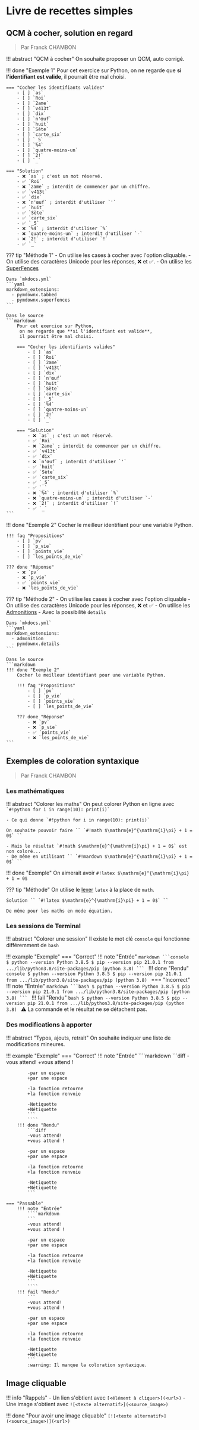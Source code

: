 # Livre de recettes simples

## QCM à cocher, solution en regard

> Par Franck CHAMBON

!!! abstract "QCM à cocher"
    On souhaite proposer un QCM, auto corrigé.

!!! done "Exemple 1"
    Pour cet exercice sur Python,
     on ne regarde que **si l'identifiant est valide**,
     il pourrait être mal choisi.

    === "Cocher les identifiants valides"
        - [ ] `as`
        - [ ] `Roi`
        - [ ] `2ame`
        - [ ] `v413t`
        - [ ] `dix`
        - [ ] `n'œuf`
        - [ ] `huit`
        - [ ] `Sète`
        - [ ] `carte_six`
        - [ ] `_5`
        - [ ] `%4`
        - [ ] `quatre-moins-un`
        - [ ] `2!`
        - [ ] `_`

    === "Solution"
        - ❌ `as` ; c'est un mot réservé.
        - ✅ `Roi`
        - ❌ `2ame` ; interdit de commencer par un chiffre.
        - ✅ `v413t`
        - ✅ `dix`
        - ❌ `n'œuf` ; interdit d'utiliser `'`
        - ✅ `huit`
        - ✅ `Sète`
        - ✅ `carte_six`
        - ✅ `_5`
        - ❌ `%4` ; interdit d'utiliser `%`
        - ❌ `quatre-moins-un` ; interdit d'utiliser `-`
        - ❌ `2!` ; interdit d'utiliser `!`
        - ✅ `_`

??? tip "Méthode 1"
    - On utilise les cases à cocher avec l'option cliquable.
    - On utilise des caractères Unicode pour les réponses, ❌ et ✅.
    - On utilise les [SuperFences](https://facelessuser.github.io/pymdown-extensions/extensions/superfences/)

    Dans `mkdocs.yml`
    ```yaml
    markdown_extensions:
      - pymdownx.tabbed
      - pymdownx.superfences
    ```

    Dans le source
    ```markdown
        Pour cet exercice sur Python,
         on ne regarde que **si l'identifiant est valide**,
         il pourrait être mal choisi.

        === "Cocher les identifiants valides"
            - [ ] `as`
            - [ ] `Roi`
            - [ ] `2ame`
            - [ ] `v413t`
            - [ ] `dix`
            - [ ] `n'œuf`
            - [ ] `huit`
            - [ ] `Sète`
            - [ ] `carte_six`
            - [ ] `_5`
            - [ ] `%4`
            - [ ] `quatre-moins-un`
            - [ ] `2!`
            - [ ] `_`

        === "Solution"
            - ❌ `as` ; c'est un mot réservé.
            - ✅ `Roi`
            - ❌ `2ame` ; interdit de commencer par un chiffre.
            - ✅ `v413t`
            - ✅ `dix`
            - ❌ `n'œuf` ; interdit d'utiliser `'`
            - ✅ `huit`
            - ✅ `Sète`
            - ✅ `carte_six`
            - ✅ `_5`
            - ✅ `_`
            - ❌ `%4` ; interdit d'utiliser `%`
            - ❌ `quatre-moins-un` ; interdit d'utiliser `-`
            - ❌ `2!` ; interdit d'utiliser `!`
            - ✅ `_`
    ```

!!! done "Exemple 2"
    Cocher le meilleur identifiant pour une variable Python.

    !!! faq "Propositions"
        - [ ] `pv`
        - [ ] `p_vie`
        - [ ] `points_vie`
        - [ ] `les_points_de_vie`

    ??? done "Réponse"
        - ❌ `pv`
        - ❌ `p_vie`
        - ✅ `points_vie`
        - ❌ `les_points_de_vie`

??? tip "Méthode 2"
    - On utilise les cases à cocher avec l'option cliquable
    - On utilise des caractères Unicode pour les réponses, ❌ et ✅
    - On utilise les [Admonitions](https://squidfunk.github.io/mkdocs-material/reference/admonitions/)
        - Avec la possibilité `details`

    Dans `mkdocs.yml`
    ```yaml
    markdown_extensions:
      - admonition
      - pymdownx.details
    ```

    Dans le source
    ```markdown
    !!! done "Exemple 2"
        Cocher le meilleur identifiant pour une variable Python.

        !!! faq "Propositions"
            - [ ] `pv`
            - [ ] `p_vie`
            - [ ] `points_vie`
            - [ ] `les_points_de_vie`

        ??? done "Réponse"
            - ❌ `pv`
            - ❌ `p_vie`
            - ✅ `points_vie`
            - ❌ `les_points_de_vie`
    ```

## Exemples de coloration syntaxique

> Par Franck CHAMBON

### Les mathématiques

!!! abstract "Colorer les maths"
    On peut colorer Python en ligne avec `` `#!python for i in range(10): print(i)` ``

    - Ce qui donne `#!python for i in range(10): print(i)`

    On souhaite pouvoir faire `` `#!math $\mathrm{e}^{\mathrm{i}\pi} + 1 = 0$` ``

    - Mais le résultat `#!math $\mathrm{e}^{\mathrm{i}\pi} + 1 = 0$` est non coloré...
    - De même en utilisant `` `#!mardown $\mathrm{e}^{\mathrm{i}\pi} + 1 = 0$` ``

!!! done "Exemple"
    On aimerait avoir `#!latex $\mathrm{e}^{\mathrm{i}\pi} + 1 = 0$`

??? tip "Méthode"
    On utilise le [lexer](https://fr.wikipedia.org/wiki/Analyse_lexicale) `latex` à la place de `math`.

    Solution `` `#!latex $\mathrm{e}^{\mathrm{i}\pi} + 1 = 0$` ``

    De même pour les maths en mode équation.

### Les sessions de Terminal

!!! abstract "Colorer une session"
    Il existe le mot clé `console` qui fonctionne différemment de `bash`

!!! example "Exemple"
    === "Correct"
        !!! note "Entrée"
            ````markdown
            ```console
            $ python --version
            Python 3.8.5
            $ pip --version
            pip 21.0.1 from .../lib/python3.8/site-packages/pip (python 3.8)
            ```
            ````
        !!! done "Rendu"
            ```console
            $ python --version
            Python 3.8.5
            $ pip --version
            pip 21.0.1 from .../lib/python3.8/site-packages/pip (python 3.8)
            ```
    === "Incorrect"
        !!! note "Entrée"
            ````markdown
            ```bash
            $ python --version
            Python 3.8.5
            $ pip --version
            pip 21.0.1 from .../lib/python3.8/site-packages/pip (python 3.8)
            ```
            ````
        !!! fail "Rendu"
            ```bash
            $ python --version
            Python 3.8.5
            $ pip --version
            pip 21.0.1 from .../lib/python3.8/site-packages/pip (python 3.8)
            ```
        :warning: La commande et le résultat ne se détachent pas.

### Des modifications à apporter

!!! abstract "Typos, ajouts, retrait"
    On souhaite indiquer une liste de modifications mineures.

!!! example "Exemple"
    === "Correct"
        !!! note "Entrée"
            ````markdown
            ```diff
            -vous attend!
            +vous attend !

            -par un espace
            +par une espace

            -la fonction retourne
            +la fonction renvoie

            -Netiquette
            +Nétiquette
            ```
            ````
        !!! done "Rendu"
            ```diff
            -vous attend!
            +vous attend !

            -par un espace
            +par une espace

            -la fonction retourne
            +la fonction renvoie

            -Netiquette
            +Nétiquette
            ```

    === "Passable"
        !!! note "Entrée"
            ````markdown
            ```
            -vous attend!
            +vous attend !

            -par un espace
            +par une espace

            -la fonction retourne
            +la fonction renvoie

            -Netiquette
            +Nétiquette
            ```
            ````
        !!! fail "Rendu"
            ```
            -vous attend!
            +vous attend !

            -par un espace
            +par une espace

            -la fonction retourne
            +la fonction renvoie

            -Netiquette
            +Nétiquette
            ```
            :warning: Il manque la coloration syntaxique.

## Image cliquable

!!! info "Rappels"
    - Un lien s'obtient avec `[<élément à cliquer>](<url>)`
    - Une image s'obtient avec `![<texte alternatif>](<source_image>)`

!!! done "Pour avoir une image cliquable"
    `[![<texte alternatif>](<source_image>)](<url>)`

